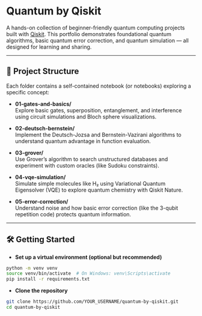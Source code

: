# Quantum by Qiskit 

A hands-on collection of beginner-friendly quantum computing projects built with [Qiskit](https://qiskit.org/). This portfolio demonstrates foundational quantum algorithms, basic quantum error correction, and quantum simulation — all designed for learning and sharing.

---

## 📁 Project Structure

Each folder contains a self-contained notebook (or notebooks) exploring a specific concept:

- **01-gates-and-basics/**  
  Explore basic gates, superposition, entanglement, and interference using circuit simulations and Bloch sphere visualizations.

- **02-deutsch-bernstein/**  
  Implement the Deutsch-Jozsa and Bernstein-Vazirani algorithms to understand quantum advantage in function evaluation.

- **03-grover/**  
  Use Grover’s algorithm to search unstructured databases and experiment with custom oracles (like Sudoku constraints).

- **04-vqe-simulation/**  
  Simulate simple molecules like H₂ using Variational Quantum Eigensolver (VQE) to explore quantum chemistry with Qiskit Nature.

- **05-error-correction/**  
  Understand noise and how basic error correction (like the 3-qubit repetition code) protects quantum information.

---

## 🛠️ Getting Started

- **Set up a virtual environment (optional but recommended)**
```bash
python -m venv venv
source venv/bin/activate  # On Windows: venv\Scripts\activate
pip install -r requirements.txt
```


- **Clone the repository**

```bash
git clone https://github.com/YOUR_USERNAME/quantum-by-qiskit.git
cd quantum-by-qiskit
```
